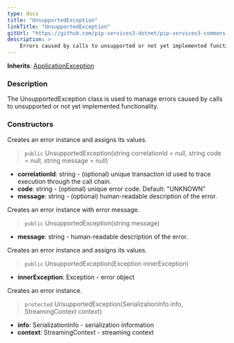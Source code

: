 ```yaml
---
type: docs
title: "UnsupportedException"
linkTitle: "UnsupportedException"
gitUrl: "https://github.com/pip-services3-dotnet/pip-services3-commons-dotnet"
description: >
    Errors caused by calls to unsupported or not yet implemented functionality.
---
```


**Inherits**: [ApplicationException](../application_exception)

### Description

The UnsupportedException class is used to manage errors caused by calls to unsupported or not yet implemented functionality.

### Constructors
Creates an error instance and assigns its values.

> `public` UnsupportedException(string correlationId = null, string code = null, string message = null)

- **correlationId**: string - (optional) unique transaction id used to trace execution through the call chain.
- **code**: string - (optional) unique error code. Default: "UNKNOWN"
- **message**: string - (optional) human-readable description of the error.


Creates an error instance with error message.

> `public` UnsupportedException(string message)

- **message**: string - human-readable description of the error.


Creates an error instance and assigns its values.

> `public` UnsupportedException(Exception innerException)

- **innerException**: Exception - error object


Creates an error instance.

> `protected` UnsupportedException(SerializationInfo info, StreamingContext context)

- **info**: SerializationInfo - serialization information
- **context**: StreamingContext - streaming context

